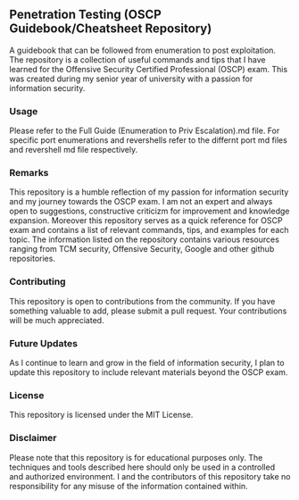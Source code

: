 ## Penetration Testing (OSCP  Guidebook/Cheatsheet Repository)
A guidebook that can be followed from enumeration to post exploitation. The repository is a collection of useful commands and tips that I have learned for the Offensive Security Certified Professional (OSCP) exam. This was created during my senior year of university with a passion for information security. 

### Usage
Please refer to the Full Guide (Enumeration to Priv Escalation).md file. For specific port enumerations and revershells refer to the differnt port md files and revershell md file respectively.

### Remarks
This repository is a humble reflection of my passion for information security and my journey towards the OSCP exam. I am not an expert and always open to suggestions, constructive criticizm for improvement and knowledge expansion. Moreover this repository serves as a quick reference for OSCP exam and contains a list of relevant commands, tips, and examples for each topic. The information listed on the repository contains various resources ranging from TCM security, Offensive Security, Google and other github repositories.

### Contributing
This repository is open to contributions from the community. If you have something valuable to add, please submit a pull request. Your contributions will be much appreciated.

### Future Updates
As I continue to learn and grow in the field of information security, I plan to update this repository to include relevant materials beyond the OSCP exam.

### License
This repository is licensed under the MIT License.

### Disclaimer
Please note that this repository is for educational purposes only. The techniques and tools described here should only be used in a controlled and authorized environment. I and the contributors of this repository take no responsibility for any misuse of the information contained within.
